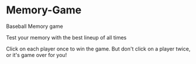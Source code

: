 # Memory-Game
Baseball Memory game 

Test your memory with the best lineup of all times

Click on each player once to win the game. But don't click on a player twice, or it's game over for you!
